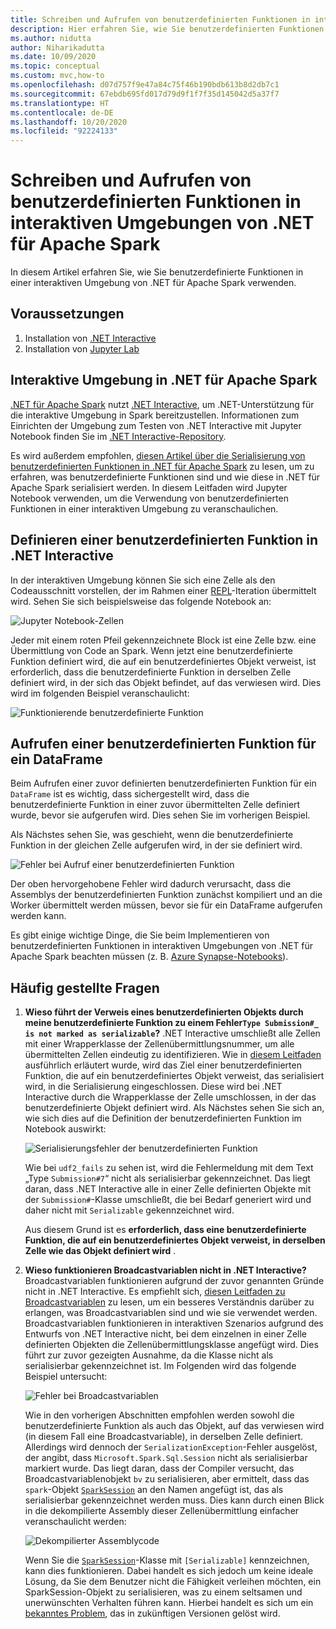 ```yaml
---
title: Schreiben und Aufrufen von benutzerdefinierten Funktionen in interaktiven Umgebungen von .NET für Apache Spark
description: Hier erfahren Sie, wie Sie benutzerdefinierten Funktionen in interaktiven Shells von .NET für Apache Spark schreiben und aufrufen.
ms.author: nidutta
author: Niharikadutta
ms.date: 10/09/2020
ms.topic: conceptual
ms.custom: mvc,how-to
ms.openlocfilehash: d07d757f9e47a84c75f46b190bdb613b8d2db7c1
ms.sourcegitcommit: 67ebdb695fd017d79d9f1f7f35d145042d5a37f7
ms.translationtype: HT
ms.contentlocale: de-DE
ms.lasthandoff: 10/20/2020
ms.locfileid: "92224133"
---
```

# <a name="write-and-call-udfs-in-net-for-apache-spark-interactive-environments"></a>Schreiben und Aufrufen von benutzerdefinierten Funktionen in interaktiven Umgebungen von .NET für Apache Spark

In diesem Artikel erfahren Sie, wie Sie benutzerdefinierte Funktionen in einer interaktiven Umgebung von .NET für Apache Spark verwenden.

## <a name="prerequisites"></a>Voraussetzungen

1. Installation von [.NET Interactive](https://github.com/dotnet/interactive)
2. Installation von [Jupyter Lab](https://jupyter.org/)

## <a name="net-for-apache-spark-interactive-experience"></a>Interaktive Umgebung in .NET für Apache Spark

[.NET für Apache Spark](https://github.com/dotnet/spark) nutzt [.NET Interactive](https://devblogs.microsoft.com/dotnet/net-interactive-is-here-net-notebooks-preview-2/), um .NET-Unterstützung für die interaktive Umgebung in Spark bereitzustellen. Informationen zum Einrichten der Umgebung zum Testen von .NET Interactive mit Jupyter Notebook finden Sie im [.NET Interactive-Repository](https://github.com/dotnet/interactive).

Es wird außerdem empfohlen, [diesen Artikel über die Serialisierung von benutzerdefinierten Funktionen in .NET für Apache Spark](udf-guide.md) zu lesen, um zu erfahren, was benutzerdefinierte Funktionen sind und wie diese in .NET für Apache Spark serialisiert werden.
In diesem Leitfaden wird Jupyter Notebook verwenden, um die Verwendung von benutzerdefinierten Funktionen in einer interaktiven Umgebung zu veranschaulichen.

## <a name="define-a-udf-in-net-interactive"></a>Definieren einer benutzerdefinierten Funktion in .NET Interactive

In der interaktiven Umgebung können Sie sich eine Zelle als den Codeausschnitt vorstellen, der im Rahmen einer [REPL](https://en.wikipedia.org/wiki/Read%E2%80%93eval%E2%80%93print_loop)-Iteration übermittelt wird. Sehen Sie sich beispielsweise das folgende Notebook an:

![Jupyter Notebook-Zellen](./media/dotnet-interactive/dotnet-interactive-cells.png)

Jeder mit einem roten Pfeil gekennzeichnete Block ist eine Zelle bzw. eine Übermittlung von Code an Spark. Wenn jetzt eine benutzerdefinierte Funktion definiert wird, die auf ein benutzerdefiniertes Objekt verweist, ist erforderlich, dass die benutzerdefinierte Funktion in derselben Zelle definiert wird, in der sich das Objekt befindet, auf das verwiesen wird. Dies wird im folgenden Beispiel veranschaulicht:

![Funktionierende benutzerdefinierte Funktion](./media/dotnet-interactive/working-udf.png)

## <a name="call-a-udf-on-a-dataframe"></a>Aufrufen einer benutzerdefinierten Funktion für ein DataFrame

Beim Aufrufen einer zuvor definierten benutzerdefinierten Funktion für ein `DataFrame` ist es wichtig, dass sichergestellt wird, dass die benutzerdefinierte Funktion in einer zuvor übermittelten Zelle definiert wurde, bevor sie aufgerufen wird. Dies sehen Sie im vorherigen Beispiel.

Als Nächstes sehen Sie, was geschieht, wenn die benutzerdefinierte Funktion in der gleichen Zelle aufgerufen wird, in der sie definiert wird.

![Fehler bei Aufruf einer benutzerdefinierten Funktion](./media/dotnet-interactive/udf_fails.png)

Der oben hervorgehobene Fehler wird dadurch verursacht, dass die Assemblys der benutzerdefinierten Funktion zunächst kompiliert und an die Worker übermittelt werden müssen, bevor sie für ein DataFrame aufgerufen werden kann.

Es gibt einige wichtige Dinge, die Sie beim Implementieren von benutzerdefinierten Funktionen in interaktiven Umgebungen von .NET für Apache Spark beachten müssen (z. B. [Azure Synapse-Notebooks](https://docs.microsoft.com/azure/synapse-analytics/spark/apache-spark-development-using-notebooks)).

## <a name="faqs"></a>Häufig gestellte Fragen

1. **Wieso führt der Verweis eines benutzerdefinierten Objekts durch meine benutzerdefinierte Funktion zu einem Fehler`Type Submission#_ is not marked as serializable`?**
    .NET Interactive umschließt alle Zellen mit einer Wrapperklasse der Zellenübermittlungsnummer, um alle übermittelten Zellen eindeutig zu identifizieren. Wie in [diesem Leitfaden](udf-guide.md) ausführlich erläutert wurde, wird das Ziel einer benutzerdefinierten Funktion, die auf ein benutzerdefiniertes Objekt verweist, das serialisiert wird, in die Serialisierung eingeschlossen. Diese wird bei .NET Interactive durch die Wrapperklasse der Zelle umschlossen, in der das benutzerdefinierte Objekt definiert wird.
    Als Nächstes sehen Sie sich an, wie sich dies auf die Definition der benutzerdefinierten Funktion im Notebook auswirkt:

    ![Serialisierungsfehler der benutzerdefinierten Funktion](./media/dotnet-interactive/udf-serialization-error.png)

    Wie bei `udf2_fails` zu sehen ist, wird die Fehlermeldung mit dem Text „Type `Submission#7`“ nicht als serialisierbar gekennzeichnet. Das liegt daran, dass .NET Interactive alle in einer Zelle definierten Objekte mit der `Submission#`-Klasse umschließt, die bei Bedarf generiert wird und daher nicht mit `Serializable` gekennzeichnet wird.

    Aus diesem Grund ist es **erforderlich, dass eine benutzerdefinierte Funktion, die auf ein benutzerdefiniertes Objekt verweist, in derselben Zelle wie das Objekt definiert wird** .

2. **Wieso funktionieren Broadcastvariablen nicht in .NET Interactive?**
    Broadcastvariablen funktionieren aufgrund der zuvor genannten Gründe nicht in .NET Interactive. Es empfiehlt sich, [diesen Leitfaden zu Broadcastvariablen](broadcast-guide.md) zu lesen, um ein besseres Verständnis darüber zu erlangen, was Broadcastvariablen sind und wie sie verwendet werden. Broadcastvariablen funktionieren in interaktiven Szenarios aufgrund des Entwurfs von .NET Interactive nicht, bei dem einzelnen in einer Zelle definierten Objekten die Zellenübermittlungsklasse angefügt wird. Dies führt zur zuvor gezeigten Ausnahme, da die Klasse nicht als serialisierbar gekennzeichnet ist.
    Im Folgenden wird das folgende Beispiel untersucht:

    ![Fehler bei Broadcastvariablen](./media/dotnet-interactive/broadcast-fails.png)

    Wie in den vorherigen Abschnitten empfohlen werden sowohl die benutzerdefinierte Funktion als auch das Objekt, auf das verwiesen wird (in diesem Fall eine Broadcastvariable), in derselben Zelle definiert. Allerdings wird dennoch der `SerializationException`-Fehler ausgelöst, der angibt, dass `Microsoft.Spark.Sql.Session` nicht als serialisierbar markiert wurde. Das liegt daran, dass der Compiler versucht, das Broadcastvariablenobjekt `bv` zu serialisieren, aber ermittelt, dass das `spark`-Objekt [`SparkSession`](https://github.com/dotnet/spark/blob/master/src/csharp/Microsoft.Spark/Sql/SparkSession.cs#L20) an den Namen angefügt ist, das als serialisierbar gekennzeichnet werden muss. Dies kann durch einen Blick in die dekompilierte Assembly dieser Zellenübermittlung einfacher veranschaulicht werden:

    ![Dekompilierter Assemblycode](./media/dotnet-interactive/decompiledAssembly.png)

    Wenn Sie die [`SparkSession`](https://github.com/dotnet/spark/blob/master/src/csharp/Microsoft.Spark/Sql/SparkSession.cs#L20)-Klasse mit `[Serializable]` kennzeichnen, kann dies funktionieren. Dabei handelt es sich jedoch um keine ideale Lösung, da Sie dem Benutzer nicht die Fähigkeit verleihen möchten, ein SparkSession-Objekt zu serialisieren, was zu einem seltsamen und unerwünschten Verhalten führen kann. Hierbei handelt es sich um ein [bekanntes Problem](https://github.com/dotnet/spark/issues/619), das in zukünftigen Versionen gelöst wird.
